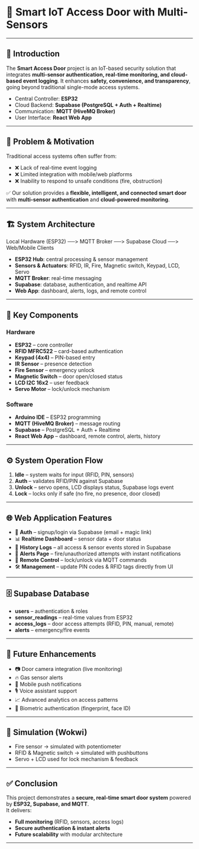 # 🔐 Smart IoT Access Door with Multi-Sensors

---

## 📌 Introduction
The **Smart Access Door** project is an IoT-based security solution that integrates **multi-sensor authentication, real-time monitoring, and cloud-based event logging**. It enhances **safety, convenience, and transparency**, going beyond traditional single-mode access systems.

- Central Controller: **ESP32**
- Cloud Backend: **Supabase (PostgreSQL + Auth + Realtime)**
- Communication: **MQTT (HiveMQ Broker)**
- User Interface: **React Web App**

---

## 🚩 Problem & Motivation
Traditional access systems often suffer from:
- ❌ Lack of real-time event logging  
- ❌ Limited integration with mobile/web platforms  
- ❌ Inability to respond to unsafe conditions (fire, obstruction)

✅ Our solution provides a **flexible, intelligent, and connected smart door** with **multi-sensor authentication** and **cloud-powered monitoring**.

---

## 🏗 System Architecture
Local Hardware (ESP32) ──> MQTT Broker ──> Supabase Cloud ──> Web/Mobile Clients


- **ESP32 Hub**: central processing & sensor management  
- **Sensors & Actuators**: RFID, IR, Fire, Magnetic switch, Keypad, LCD, Servo  
- **MQTT Broker**: real-time messaging  
- **Supabase**: database, authentication, and realtime API  
- **Web App**: dashboard, alerts, logs, and remote control  

---

## 🔑 Key Components

### Hardware
- **ESP32** – core controller  
- **RFID MFRC522** – card-based authentication  
- **Keypad (4x4)** – PIN-based entry  
- **IR Sensor** – presence detection  
- **Fire Sensor** – emergency unlock  
- **Magnetic Switch** – door open/closed status  
- **LCD I2C 16x2** – user feedback  
- **Servo Motor** – lock/unlock mechanism  

### Software
- **Arduino IDE** – ESP32 programming  
- **MQTT (HiveMQ Broker)** – message routing  
- **Supabase** – PostgreSQL + Auth + Realtime  
- **React Web App** – dashboard, remote control, alerts, history  

---

## ⚙️ System Operation Flow
1. **Idle** – system waits for input (RFID, PIN, sensors)  
2. **Auth** – validates RFID/PIN against Supabase  
3. **Unlock** – servo opens, LCD displays status, Supabase logs event  
4. **Lock** – locks only if safe (no fire, no presence, door closed)  

---

## 🌐 Web Application Features
- 🔐 **Auth** – signup/login via Supabase (email + magic link)  
- 📊 **Realtime Dashboard** – sensor data + door status  
- 📜 **History Logs** – all access & sensor events stored in Supabase  
- 🚨 **Alerts Page** – fire/unauthorized attempts with instant notifications  
- 📱 **Remote Control** – lock/unlock via MQTT commands  
- 🛠 **Management** – update PIN codes & RFID tags directly from UI  

---

## 🗄 Supabase Database
- **users** – authentication & roles  
- **sensor_readings** – real-time values from ESP32  
- **access_logs** – door access attempts (RFID, PIN, manual, remote)  
- **alerts** – emergency/fire events  

---

## 🚀 Future Enhancements
- 📷 Door camera integration (live monitoring)  
- 🔥 Gas sensor alerts  
- 📲 Mobile push notifications  
- 🎙 Voice assistant support  
- 📈 Advanced analytics on access patterns  
- 🧬 Biometric authentication (fingerprint, face ID)  

---

## 🧪 Simulation (Wokwi)
- Fire sensor → simulated with potentiometer  
- RFID & Magnetic switch → simulated with pushbuttons  
- Servo + LCD used for lock mechanism & feedback  

---

## ✅ Conclusion
This project demonstrates a **secure, real-time smart door system** powered by **ESP32, Supabase, and MQTT**.  
It delivers:
- **Full monitoring** (RFID, sensors, access logs)  
- **Secure authentication & instant alerts**  
- **Future scalability** with modular architecture  

---

